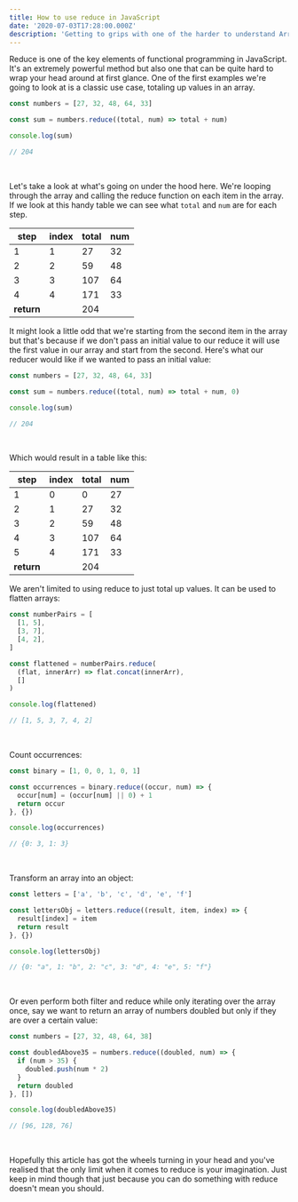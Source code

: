```yaml
---
title: How to use reduce in JavaScript
date: '2020-07-03T17:28:00.000Z'
description: 'Getting to grips with one of the harder to understand Array.prototype methods'
---
```


Reduce is one of the key elements of functional programming in JavaScript. It's an extremely powerful method but also one that can be quite hard to wrap your head around at first glance. One of the first examples we're going to look at is a classic use case, totaling up values in an array.

```javascript
const numbers = [27, 32, 48, 64, 33]

const sum = numbers.reduce((total, num) => total + num)

console.log(sum)

// 204
```

<br/>

Let's take a look at what's going on under the hood here. We're looping through the array and calling the reduce function on each item in the array. If we look at this handy table we can see what `total` and `num` are for each step.

| step       | index | total | num |
| ---------- | ----- | ----- | --- |
| 1          | 1     | 27    | 32  |
| 2          | 2     | 59    | 48  |
| 3          | 3     | 107   | 64  |
| 4          | 4     | 171   | 33  |
| **return** |       | 204   |     |

It might look a little odd that we're starting from the second item in the array but that's because if we don't pass an initial value to our reduce it will use the first value in our array and start from the second. Here's what our reducer would like if we wanted to pass an initial value:

```javascript
const numbers = [27, 32, 48, 64, 33]

const sum = numbers.reduce((total, num) => total + num, 0)

console.log(sum)

// 204
```

</br>

Which would result in a table like this:

| step       | index | total | num |
| ---------- | ----- | ----- | --- |
| 1          | 0     | 0     | 27  |
| 2          | 1     | 27    | 32  |
| 3          | 2     | 59    | 48  |
| 4          | 3     | 107   | 64  |
| 5          | 4     | 171   | 33  |
| **return** |       | 204   |     |

We aren't limited to using reduce to just total up values. It can be used to flatten arrays:

```javascript
const numberPairs = [
  [1, 5],
  [3, 7],
  [4, 2],
]

const flattened = numberPairs.reduce(
  (flat, innerArr) => flat.concat(innerArr),
  []
)

console.log(flattened)

// [1, 5, 3, 7, 4, 2]
```

<br/>

Count occurrences:

```javascript
const binary = [1, 0, 0, 1, 0, 1]

const occurrences = binary.reduce((occur, num) => {
  occur[num] = (occur[num] || 0) + 1
  return occur
}, {})

console.log(occurrences)

// {0: 3, 1: 3}
```

<br/>

Transform an array into an object:

```javascript
const letters = ['a', 'b', 'c', 'd', 'e', 'f']

const lettersObj = letters.reduce((result, item, index) => {
  result[index] = item
  return result
}, {})

console.log(lettersObj)

// {0: "a", 1: "b", 2: "c", 3: "d", 4: "e", 5: "f"}
```

</br>

Or even perform both filter and reduce while only iterating over the array once, say we want to return an array of numbers doubled but only if they are over a certain value:

```javascript
const numbers = [27, 32, 48, 64, 38]

const doubledAbove35 = numbers.reduce((doubled, num) => {
  if (num > 35) {
    doubled.push(num * 2)
  }
  return doubled
}, [])

console.log(doubledAbove35)

// [96, 128, 76]
```

<br/>

Hopefully this article has got the wheels turning in your head and you've realised that the only limit when it comes to reduce is your imagination. Just keep in mind though that just because you can do something with reduce doesn't mean you should.
